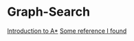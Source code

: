 # Graph-Search

[Introduction to A*](http://www.redblobgames.com/pathfinding/a-star/introduction.html)
[Some reference I found](https://github.com/wangchen/Programming-Game-AI-by-Example-src/tree/master/Common/Graph)
